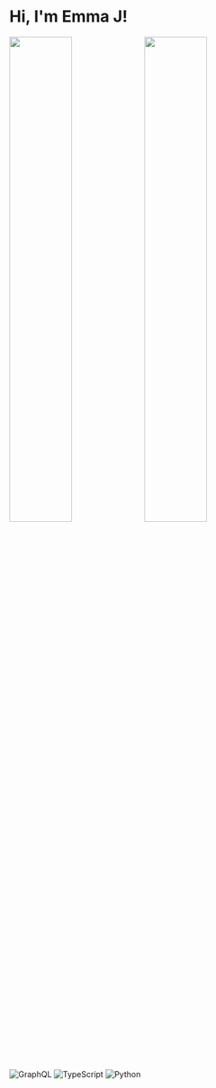 # Hi, I'm Emma J!

<img align="left" width="47%" src="https://github-readme-stats.vercel.app/api?username=EJunger&show_icons=true&theme=cobalt"/>
<img align="left" width="47%" src="https://github-readme-stats.vercel.app/api/top-langs/?username=EJunger&theme=cobalt&layout=compact)](https://github.com/anuraghazra/github-readme-stats"/>

![GraphQL](https://img.shields.io/badge/-GraphQL-E10098?style=for-the-badge&logo=graphql&logoColor=white)
![TypeScript](https://img.shields.io/badge/typescript-%23007ACC.svg?style=for-the-badge&logo=typescript&logoColor=white)
![Python](https://img.shields.io/badge/python-3670A0?style=for-the-badge&logo=python&logoColor=ffdd54)

